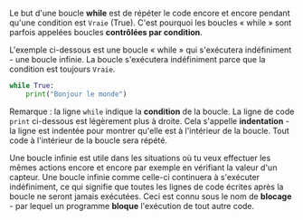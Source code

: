 Le but d'une boucle **while** est de répéter le code encore et encore pendant qu'une condition est `Vraie` (True). C'est pourquoi les boucles « while » sont parfois appelées boucles **contrôlées par condition**.

L'exemple ci-dessous est une boucle « while » qui s'exécutera indéfiniment - une boucle infinie. La boucle s'exécutera indéfiniment parce que la condition est toujours `Vraie`.

```python
while True:
    print("Bonjour le monde")
```

Remarque : la ligne `while` indique la **condition** de la boucle. La ligne de code `print` ci-dessous est légèrement plus à droite. Cela s'appelle __indentation__ - la ligne est indentée pour montrer qu'elle est à l'intérieur de la boucle. Tout code à l'intérieur de la boucle sera répété.

Une boucle infinie est utile dans les situations où tu veux effectuer les mêmes actions encore et encore par exemple en vérifiant la valeur d'un capteur. Une boucle infinie comme celle-ci continuera à s'exécuter indéfiniment, ce qui signifie que toutes les lignes de code écrites après la boucle ne seront jamais exécutées. Ceci est connu sous le nom de **blocage** - par lequel un programme **bloque** l'exécution de tout autre code.
